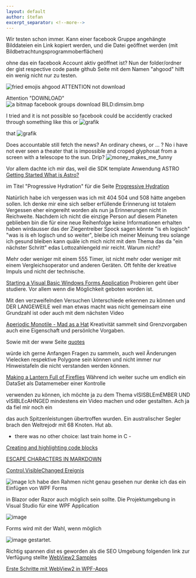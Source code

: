 ```yaml
---
layout: default
author: štefan
excerpt_separator: <!--more-->
---
```

Wir testen schon immer. Kann einer facebook Gruppe angehängte Bilddateien ein Link kopiert werden,
und die Datei geöffnet werden (mit Bildbetrachtungsprogrammoberflächen)

ohne das ein facebook Account aktiv geöffnet ist?
Nun der folder/ordner der gist respective code paste github Seite mit dem Namen "ahgood" hilft ein wenig nicht nur zu testen.

![fried emojis ahgood](https://gist.github.com/ahgood/fcb78e1a25fc20cd9dc6a0131f935365)
ATTENTION not download

Attention "DOWNLOAD"
![a bitmap facebook groups download BILD:dimsim.bmp](https://www.facebook.com/download/1293460651325993/DimSim.bmp?av=100094879981763&eav=AfZziKYvs_lnw0Sj-EFB_xz6d_B8The7h_Jt1fWzA5wfTpKiJSmahNJZrLxcCHz253A&paipv=0&hash=Acr_BKCso4g3E9eoEoE&__cft__[0]=AZUdDmWUl_18w0VVRuAd0W6U_nZmX7-_LH0oRKvBP0NRBE09V08q_vP53lyjzfmxreoQRK9VnWtRndtUSqbddk4U-l1DQ8q5UGyDeQsAsZqlPD-fHX7_7hFDaPu7c9FExKtHV8veqUfSac6ddQztiXCqDke9fX63666xwc-BnDAQWQ0JCv3KkdXBLwy71nbRf3FIj_e1pgtjiAddkcXHNDSWO2S_dGdAX7s-iqZsYlBQag&__tn__=H-R)

I tried and it is not possible so facebook could be accidently cracked through something like this or
![grafik](https://github.com/ledlightjungledStefan/Osterei/assets/75255909/1115a82c-4c02-4fab-a216-c007ba979888)

that
![grafik](https://github.com/ledlightjungledStefan/Osterei/assets/75255909/a443ca78-017f-4ca6-8fdc-b540e999b1fd)

Does accountable still fetch the news? An ordinary chews, or ... ?
No i have not ever seen a theater that is impossible and croped glyphosat from a screen with a telescope to the sun. Drip?
![money_makes_me_funny](https://github.com/ledlightjungledStefan/Osterei/assets/75255909/66b1fd9f-b517-428a-b7e4-1dd664528ae3)

Vor allem dachte ich mir das, weil die SDK template Anwendung ASTRO
[Getting Started
What is Astro?](https://docs.astro.build/en/getting-started/)

im Titel "Progressive Hydration"
für die Seite [Progressive Hydration](https://www.patterns.dev/posts/progressive-hydration)


Natürlich habe ich vergessen was ich mit 404 504 und 508 hätte angeben sollen. Ich denke mir
eine sich selber erfüllende Erinnerung ist totalem Vergessen eher eingereiht worden als nun ja
Erinnerungen nicht in Reichweite.
Nachdem ich nicht die einzige Person auf diesem Planeten geblieben bin die für eine neue Reihenfolge
keine Informationen erhalten haben wirdausser das der Ziegentreiber Spock sagen könnte "is eh logisch"
"was is is eh logisch und so weiter",
bleibe ich meiner Meinung treu solange ich gesund bleiben kann quäle ich mich nicht mit dem Thema das
da "ein nächster Schritt" edas Lottozahlengeld mir reicht. Warum nicht?

Mehr oder weniger mit einem 555 Timer, ist nicht mehr oder weniger mit einem Vergleichsoperator
und anderen Geräten. Oft fehlte der kreative Impuls und nicht der technische.

[Starting a Visual Basic Windows Forms Application](https://www.youtube.com/watch?v=EnrOntmxKiM)
Probieren geht über studiere. Vor allem wenn die Möglichkeit geboten worden ist.

Mit den verzweifelnden Versuchen Unterschiede erkennen zu können und DER LANGEWEILE weil man etwas macht
was nicht gemeinsam eine Grundzahl ist oder auch mit dem nächsten Video

[Aperiodic Monotile - Mad as a Hat](https://www.youtube.com/watch?v=vtpswcAfWiI)
Kreativität sammelt sind Grenzvorgaben auch eine Eigenschaft und persönlche Vorgaben.

Sowie mit der www Seite
[quotes](https://developer.mozilla.org/en-US/docs/Web/CSS/quotes)

würde ich gerne Anfangen Fragen zu sammeln, auch weil Änderungen Vielecken respektive
Polygone sein können und nicht immer nur Hinweistafeln die nicht verstanden werden können.

[Making a Lantern Full of Fireflies](https://www.youtube.com/watch?v=iJGPMMMn8VU)
Während ich weiter suche um endlich ein DataSet als Datamemeber einer Kontrolle

verwenden zu können, ich möchte ja zu dem Thema vISISBLEmEMBER UND vISIBLEcAHNGED
mindestens ein Video machen und oder gestallten. Ach ja da fiel mir noch ein

das auch Spitzenleistungen übertroffen wurden. Ein australischer Segler
brach den Weltrejodr mit 68 Knoten. Hut ab.

- there was no other choice: last train home in C -

[Creating and highlighting code blocks](https://docs.github.com/en/get-started/writing-on-github/working-with-advanced-formatting/creating-and-highlighting-code-blocks)

[ESCAPE CHARACTERS IN MARKDOWN](https://whatismarkdown.com/how-to-escape-markdown-characters/#:~:text=Markdown%20is%20not%20a%20new%20language%3B%20it%20is,common%20way%20is%20to%20use%20the%20backslash%20character.)

[Control.VisibleChanged Ereignis](https://learn.microsoft.com/de-de/dotnet/api/system.windows.forms.control.visiblechanged?view=windowsdesktop-7.0)

![image](https://user-images.githubusercontent.com/75255909/206918163-f8577fb9-5257-4c45-8262-bfcb81d6801d.png)
Ich habe den Rahmen nicht genau gesehen nur denke ich das ein Einfügen von WPF Forms

in Blazor oder Razor auch möglich sein sollte.
Die Projektumgebung in Visual Studio für eine WPF Application

![image](https://user-images.githubusercontent.com/75255909/206918880-3b661df3-8b2c-436c-9fb0-8c72a2dd8fd2.png)

Forms 
wird mit der Wahl, wenn möglich

![image](https://user-images.githubusercontent.com/75255909/206918442-39c83f62-091f-4abd-a7fb-08bc70d78989.png)
gestartet.

Richtig spannen dist es geworden als die SEO Umgebung folgenden link zur Verfügung stellte
[WebView2 Samples](https://github.com/MicrosoftEdge/WebView2Samples)

[Erste Schritte mit WebView2 in WPF-Apps](https://learn.microsoft.com/de-de/microsoft-edge/webview2/get-started/wpf)
